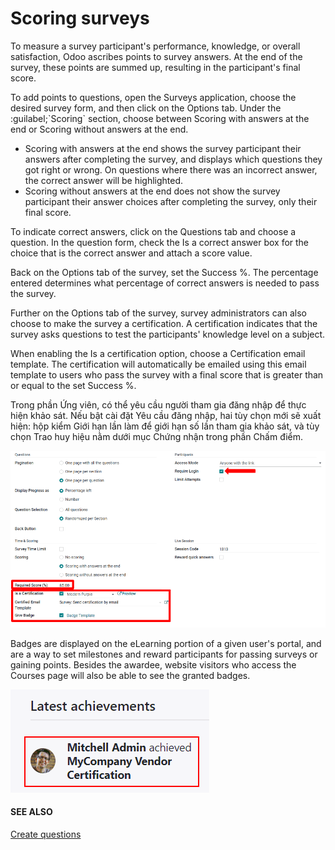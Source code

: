 # Scoring surveys

To measure a survey participant's performance, knowledge, or overall satisfaction, Odoo ascribes
points to survey answers. At the end of the survey, these points are summed up, resulting in the
participant's final score.

To add points to questions, open the Surveys application, choose the desired survey
form, and then click on the Options tab. Under the :guilabel;\`Scoring\` section, choose
between Scoring with answers at the end or Scoring without answers at the
end.

- Scoring with answers at the end shows the survey participant their answers after
  completing the survey, and displays which questions they got right or wrong. On questions where
  there was an incorrect answer, the correct answer will be highlighted.
- Scoring without answers at the end does not show the survey participant their answer
  choices after completing the survey, only their final score.

To indicate correct answers, click on the Questions tab and choose a question. In the
question form, check the Is a correct answer box for the choice that is the correct
answer and attach a score value.

Back on the Options tab of the survey, set the Success %. The percentage
entered determines what percentage of correct answers is needed to pass the survey.

Further on the Options tab of the survey, survey administrators can also choose to make
the survey a certification. A certification indicates that the survey asks questions to test the
participants' knowledge level on a subject.

When enabling the Is a certification option, choose a Certification email
template. The certification will automatically be emailed using this email template to users who
pass the survey with a final score that is greater than or equal to the set Success %.

Trong phần Ứng viên, có thể yêu cầu người tham gia đăng nhập để thực hiện khảo sát. Nếu bật cài đặt Yêu cầu đăng nhập, hai tùy chọn mới sẽ xuất hiện: hộp kiểm Giới hạn lần làm để giới hạn số lần tham gia khảo sát, và tùy chọn Trao huy hiệu nằm dưới mục Chứng nhận trong phần Chấm điểm.

![Setting the Required Score (percentage), login required, and certification template.](../../../.gitbook/assets/required-score-login.png)

Badges are displayed on the eLearning portion of a given user's portal, and are a way to set
milestones and reward participants for passing surveys or gaining points. Besides the awardee,
website visitors who access the Courses page will also be able to see the granted
badges.

![Example of how a badge looks on the eLearning portion of the website.](../../../.gitbook/assets/frontend-badges.png)

#### SEE ALSO
[Create questions](questions.md)
